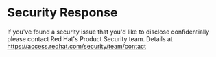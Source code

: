 # Security Response

If you've found a security issue that you'd like to disclose confidentially please contact Red Hat's Product Security team. Details at https://access.redhat.com/security/team/contact